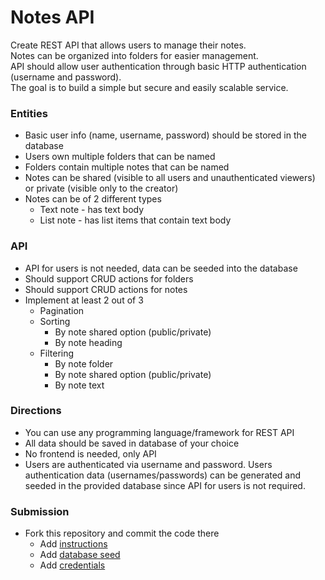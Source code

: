 # Notes API

Create REST API that allows users to manage their notes.  
Notes can be organized into folders for easier management.  
API should allow user authentication through basic HTTP authentication (username and password).  
The goal is to build a simple but secure and easily scalable service.

### Entities

- Basic user info (name, username, password) should be stored in the database
- Users own multiple folders that can be named
- Folders contain multiple notes that can be named
- Notes can be shared (visible to all users and unauthenticated viewers) or private (visible only to the creator)
- Notes can be of 2 different types
  - Text note - has text body
  - List note - has list items that contain text body

### API

- API for users is not needed, data can be seeded into the database
- Should support CRUD actions for folders
- Should support CRUD actions for notes
- Implement at least 2 out of 3
  - Pagination
  - Sorting
    - By note shared option (public/private)
    - By note heading
  - Filtering
    - By note folder
    - By note shared option (public/private)
    - By note text

### Directions

- You can use any programming language/framework for REST API
- All data should be saved in database of your choice
- No frontend is needed, only API
- Users are authenticated via username and password. Users authentication data (usernames/passwords) can be generated and seeded in the provided database since API for users is not required.

### Submission

- Fork this repository and commit the code there
  - Add [instructions](instructions/README.md)
  - Add [database seed](database/README.md)
  - Add [credentials](credentials/README.md)
